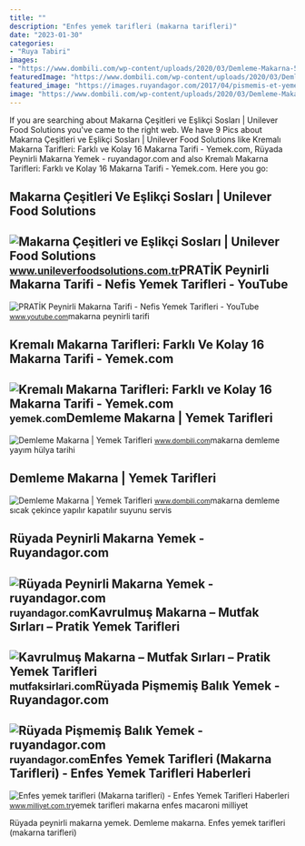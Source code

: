```yaml
---
title: ""
description: "Enfes yemek tarifleri (makarna tarifleri)"
date: "2023-01-30"
categories:
- "Ruya Tabiri"
images:
- "https://www.dombili.com/wp-content/uploads/2020/03/Demleme-Makarna-5.jpg"
featuredImage: "https://www.dombili.com/wp-content/uploads/2020/03/Demleme-Makarna-7.jpg"
featured_image: "https://images.ruyandagor.com/2017/04/pismemis-et-yemek-1614.jpg"
image: "https://www.dombili.com/wp-content/uploads/2020/03/Demleme-Makarna-7.jpg"
---
```


If you are searching about Makarna Çeşitleri ve Eşlikçi Sosları | Unilever Food Solutions you've came to the right web. We have 9 Pics about Makarna Çeşitleri ve Eşlikçi Sosları | Unilever Food Solutions like Kremalı Makarna Tarifleri: Farklı ve Kolay 16 Makarna Tarifi - Yemek.com, Rüyada Peynirli Makarna Yemek - ruyandagor.com and also Kremalı Makarna Tarifleri: Farklı ve Kolay 16 Makarna Tarifi - Yemek.com. Here you go:

Makarna Çeşitleri Ve Eşlikçi Sosları | Unilever Food Solutions
--------------------------------------------------------------

 ![Makarna Çeşitleri ve Eşlikçi Sosları | Unilever Food Solutions](https://www.unileverfoodsolutions.com.tr/konsept-uygulamalarimiz/leziz-makarnalar/menulerin-vazgecilmezi-makarna-cesitleri/jcr:content/parsys/content/textimage_1588320095_716914658/image.img.png/1641325179321.png) <small>www.unileverfoodsolutions.com.tr</small>PRATİK Peynirli Makarna Tarifi - Nefis Yemek Tarifleri - YouTube
----------------------------------------------------------------

 ![PRATİK Peynirli Makarna Tarifi - Nefis Yemek Tarifleri - YouTube](https://i.ytimg.com/vi/auao_CEtviY/maxresdefault.jpg) <small>www.youtube.com</small>makarna peynirli tarifi

Kremalı Makarna Tarifleri: Farklı Ve Kolay 16 Makarna Tarifi - Yemek.com
------------------------------------------------------------------------

 ![Kremalı Makarna Tarifleri: Farklı ve Kolay 16 Makarna Tarifi - Yemek.com](https://cdn.yemek.com/uploads/2020/03/evde-kalmis-makarna-yemekcom-1.jpg) <small>yemek.com</small>Demleme Makarna | Yemek Tarifleri
---------------------------------

 ![Demleme Makarna | Yemek Tarifleri](https://www.dombili.com/wp-content/uploads/2020/03/Demleme-Makarna-7.jpg) <small>www.dombili.com</small>makarna demleme yayım hülya tarihi

Demleme Makarna | Yemek Tarifleri
---------------------------------

 ![Demleme Makarna | Yemek Tarifleri](https://www.dombili.com/wp-content/uploads/2020/03/Demleme-Makarna-5.jpg) <small>www.dombili.com</small>makarna demleme sıcak çekince yapılır kapatılır suyunu servis

Rüyada Peynirli Makarna Yemek - Ruyandagor.com
----------------------------------------------

 ![Rüyada Peynirli Makarna Yemek - ruyandagor.com](https://images.ruyandagor.com/2017/06/peynirli-makarna-yemek-0159.jpg) <small>ruyandagor.com</small>Kavrulmuş Makarna – Mutfak Sırları – Pratik Yemek Tarifleri
-----------------------------------------------------------

 ![Kavrulmuş Makarna – Mutfak Sırları – Pratik Yemek Tarifleri](https://s8k8w4m8.rocketcdn.me/wp-content/uploads/2007/11/kavrulmus_makarna2.jpg) <small>mutfaksirlari.com</small>Rüyada Pişmemiş Balık Yemek - Ruyandagor.com
--------------------------------------------

 ![Rüyada Pişmemiş Balık Yemek - ruyandagor.com](https://images.ruyandagor.com/2017/04/pismemis-et-yemek-1614.jpg) <small>ruyandagor.com</small>Enfes Yemek Tarifleri (Makarna Tarifleri) - Enfes Yemek Tarifleri Haberleri
---------------------------------------------------------------------------

 ![Enfes yemek tarifleri (Makarna tarifleri) - Enfes Yemek Tarifleri Haberleri](http://i.milliyet.com.tr/YeniAnaResim/2017/04/20/nefis-yemek-tarifleri-makarna-tarifleri--8972860.Gif) <small>www.milliyet.com.tr</small>yemek tarifleri makarna enfes macaroni milliyet

Rüyada peynirli makarna yemek. Demleme makarna. Enfes yemek tarifleri (makarna tarifleri)
